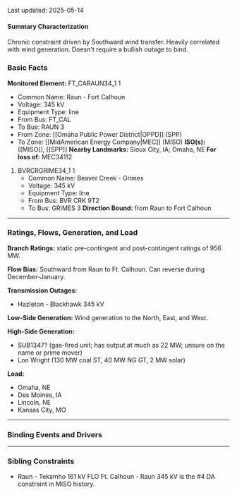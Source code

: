 Last updated: 2025-05-14
#### Summary Characterization
Chronic constraint driven by Southward wind transfer. Heavily correlated with wind generation. Doesn't require a bullish outage to bind.
### Basic Facts
**Monitored Element:** FT_CARAUN34_1 1
- Common Name: Raun - Fort Calhoun
- Voltage: 345 kV
- Equipment Type: line
- From Bus: FT_CAL
- To Bus: RAUN 3
- From Zone: [[Omaha Public Power District|OPPD]] (SPP)
- To Zone: [[MidAmerican Energy Company|MEC]] (MISO)
**ISO(s):** [[MISO]], [[SPP]]
**Nearby Landmarks:** Sioux City, IA; Omaha, NE
**For loss of:** MEC34112
1. BVRCRGRIME34_1 1
    - Common Name: Beaver Creek - Grimes
    - Voltage: 345 kV
	- Equipment Type: line
    - From Bus: BVR CRK 9T2
    - To Bus: GRIMES 3
**Direction Bound:** from Raun to Fort Calhoun

---
### Ratings, Flows, Generation, and Load
**Branch Ratings:** static pre-contingent and post-contingent ratings of 956 MW.

**Flow Bias:**
Southward from Raun to Ft. Calhoun. Can reverse during December-January.

**Transmission Outages:**
- Hazleton - Blackhawk 345 kV

**Low-Side Generation:**
Wind generation to the North, East, and West.

**High-Side Generation:**
- SUB1347? (gas-fired unit; has output at much as 22 MW; unsure on the name or prime mover)
- Lon Wright (130 MW coal ST, 40 MW NG GT, 2 MW solar)

**Load:**
- Omaha, NE
- Des Moines, IA
- Lincoln, NE
- Kansas City, MO
---
### Binding Events and Drivers

---
### Sibling Constraints
- Raun - Tekamho 161 kV FLO Ft. Calhoun - Raun 345 kV is the #4 DA constraint in MISO history.